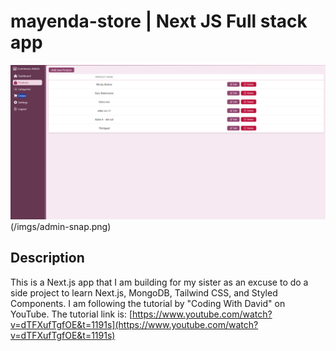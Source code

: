 # mayenda-store | Next JS Full stack app

![App Screenshot](/imgs/admin-snap.png)
(/imgs/admin-snap.png)

## Description

This is a Next.js app that I am building for my sister as an excuse to do a side project to learn Next.js, MongoDB, Tailwind CSS, and Styled Components. I am following the tutorial by "Coding With David" on YouTube. The tutorial link is: [https://www.youtube.com/watch?v=dTFXufTgfOE&t=1191s](https://www.youtube.com/watch?v=dTFXufTgfOE&t=1191s)
